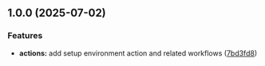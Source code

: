 ## 1.0.0 (2025-07-02)

### Features

* **actions:** add setup environment action and related workflows ([7bd3fd8](https://github.com/SP-Applications/actions/commit/7bd3fd8a55f74e3c5f9121e5d5184e6913299e70))
